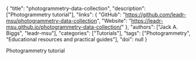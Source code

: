 {
  "title": "photogrammetry-data-collection",
  "description": ["Photogrammetry tutorial"],
  "links": {
    "GitHub": "https://github.com/leadr-msu/photogrammetry-data-collection",
    "Website": "https://leadr-msu.github.io/photogrammetry-data-collection/"
  },
  "authors": ["Jack A. Biggs", "leadr-msu"],
  "categories": ["Tutorials"],
  "tags": ["Photogrammetry", "Educational resources and practical guides"],
  "doi": null
}

<!-- Generated by csv2md.R – do not edit by hand -->

Photogrammetry tutorial